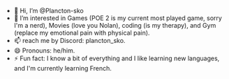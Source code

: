 - 👋 Hi, I’m @Plancton-sko
- 👀 I’m interested in Games (POE 2 is my current most played game, sorry I'm a nerd), Movies (love you Nolan), coding (is my therapy), and Gym (replace my emotional pain with physical pain).
- 📫 reach me by Discord: plancton_sko. 
- 😄 Pronouns: he/him.
- ⚡ Fun fact: I know a bit of everything and I like learning new languages, and I'm currently learning French.
